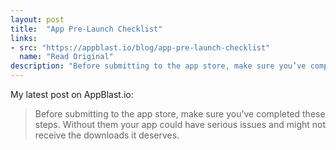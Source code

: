 ```yaml
---
layout: post
title:  "App Pre-Launch Checklist"
links: 
- src: "https://appblast.io/blog/app-pre-launch-checklist"
  name: "Read Original"
description: "Before submitting to the app store, make sure you’ve completed these steps. Without them your app could have serious issues and might not receive the downloads it deserves."
---
```


My latest post on AppBlast.io:

> Before submitting to the app store, make sure you’ve completed these steps. Without them your app could have serious issues and might not receive the downloads it deserves.